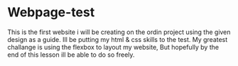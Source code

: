 # Webpage-test
This is the first website i will be creating on the ordin project using the given design as a guide.
Ill be putting my html & css skills to the test.
My greatest challange is using the flexbox to layout my website,
But hopefully by the end of this lesson ill be able to do so freely.